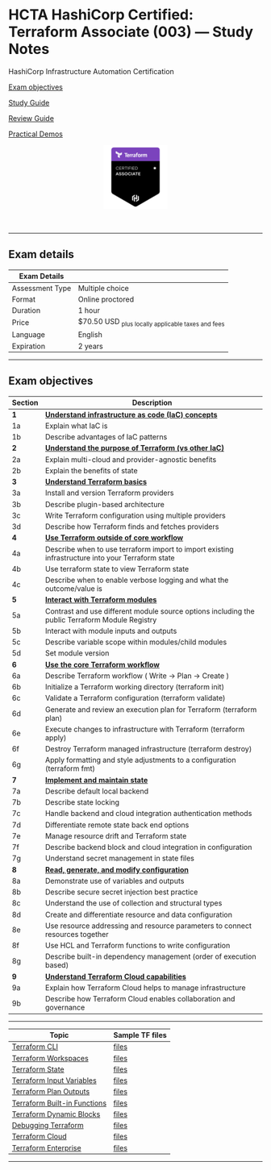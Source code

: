 # HCTA HashiCorp Certified: Terraform Associate (003) — Study Notes
HashiCorp Infrastructure Automation Certification

[Exam objectives](https://www.hashicorp.com/certification/terraform-associate)

[Study Guide](https://developer.hashicorp.com/terraform/tutorials/certification-003/associate-study-003)

[Review Guide](https://developer.hashicorp.com/terraform/tutorials/certification-003/associate-review-003?product_intent=terraform)

[Practical Demos](https://terraformguru.com/terraform-certification-using-aws-cloud/)

<p align="center">
  <img src="images/hcta-badge.webp" {:height="25%" width="25%"}>
</p>
<br/>

---  

## Exam details

Exam Details  |   |
------------- | - |  
Assessment Type	| Multiple choice
Format	| Online proctored
Duration	| 1 hour
Price	| $70.50 USD <sub>plus locally applicable taxes and fees</sub>
Language	| English
Expiration |	2 years

---  

## Exam objectives

| Section | Description     |
| ------- | --------------- |  
| **1**	| **[Understand infrastructure as code (IaC) concepts](objectives/section1)**
| 1a	| Explain what IaC is
| 1b	| Describe advantages of IaC patterns
| **2**	| **[Understand the purpose of Terraform (vs other IaC)](objectives/section2)**
| 2a	| Explain multi-cloud and provider-agnostic benefits
| 2b	| Explain the benefits of state
| **3**	| **[Understand Terraform basics](objectives/section3)**
| 3a | Install and version Terraform providers
| 3b | Describe plugin-based architecture
| 3c | Write Terraform configuration using multiple providers
| 3d | Describe how Terraform finds and fetches providers
| **4**	| **[Use Terraform outside of core workflow](objectives/section4)**
| 4a | Describe when to use terraform import to import existing infrastructure into your Terraform state
| 4b | Use terraform state to view Terraform state
| 4c | Describe when to enable verbose logging and what the outcome/value is
| **5**	| **[Interact with Terraform modules](objectives/section5)**
| 5a | Contrast and use different module source options including the public Terraform Module Registry
| 5b | Interact with module inputs and outputs
| 5c | Describe variable scope within modules/child modules
| 5d | Set module version
| **6**	| **[Use the core Terraform workflow](objectives/section6)**
| 6a | Describe Terraform workflow ( Write -> Plan -> Create )
| 6b | Initialize a Terraform working directory (terraform init)
| 6c | Validate a Terraform configuration (terraform validate)
| 6d | Generate and review an execution plan for Terraform (terraform plan)
| 6e | Execute changes to infrastructure with Terraform (terraform apply)
| 6f | Destroy Terraform managed infrastructure (terraform destroy)
| 6g | Apply formatting and style adjustments to a configuration (terraform fmt)
| **7**	| **[Implement and maintain state](objectives/section7)**
| 7a | Describe default local backend
| 7b | Describe state locking
| 7c | Handle backend and cloud integration authentication methods
| 7d | Differentiate remote state back end options
| 7e | Manage resource drift and Terraform state
| 7f | Describe backend block and cloud integration in configuration
| 7g | Understand secret management in state files
| **8**	| **[Read, generate, and modify configuration](objectives/section8)**
| 8a | Demonstrate use of variables and outputs
| 8b | Describe secure secret injection best practice
| 8c | Understand the use of collection and structural types
| 8d | Create and differentiate resource and data configuration
| 8e | Use resource addressing and resource parameters to connect resources together
| 8f | Use HCL and Terraform functions to write configuration
| 8g | Describe built-in dependency management (order of execution based)
| **9**	| **[Understand Terraform Cloud capabilities](objectives/section9)**
| 9a	| Explain how Terraform Cloud helps to manage infrastructure
| 9b	| Describe how Terraform Cloud enables collaboration and governance



---  

Topic   	| Sample TF files |
--------- | --------------- |
[Terraform CLI](cli/README.md)  | [files](misc/cli/)  |
[Terraform Workspaces](workspaces/README.md)  | [files](misc/workspaces/)  |
[Terraform State](state/README.md)  | [files](misc/state/)  |
[Terraform Input Variables](variables/README.md)  | [files](misc/variables/)  |
[Terraform Plan Outputs](outputs/README.md)  | [files](misc/outputs/) |
[Terraform Built-in Functions ](builtins/README.md)  | [files](misc/builtins/)  |
[Terraform Dynamic Blocks](dynamic/README.md)  | [files](misc/dynamic/)  |
[Debugging Terraform](debugging/README.md)  | [files](misc/debugging/)  |
[Terraform Cloud](tfc/README.md)  | [files](misc/tfc/)  |
[Terraform Enterprise](tfe/README.md)  | [files](misc/tfe/)  |

---  
